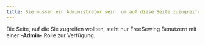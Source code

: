 ```yaml
---
title: Sie müssen ein Administrator sein, um auf diese Seite zuzugreifen
---
```


Die Seite, auf die Sie zugreifen wollten, steht nur FreeSewing Benutzern mit einer **-Admin-** Rolle zur Verfügung.
